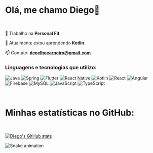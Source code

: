 <h1 align="start">Olá, me chamo Diego👋</h1>

<br>

🔭 Trabalho na **Personal Fit**

🌱 Atualmente estou aprendendo **Kotlin**

📫 Contato: **dcoelhocarneiro@gmail.com**

<h3 align="left">Linguagens e tecnologias que utilizo:</h3>

![Java](https://img.shields.io/badge/java-%23ED8B00.svg?style=for-the-badge&logo=openjdk&logoColor=white) ![Spring](https://img.shields.io/badge/spring-%236DB33F.svg?style=for-the-badge&logo=spring&logoColor=white) ![Flutter](https://img.shields.io/badge/Flutter-%2302569B.svg?style=for-the-badge&logo=Flutter&logoColor=white) ![React Native](https://img.shields.io/badge/react_native-%2320232a.svg?style=for-the-badge&logo=react&logoColor=%2361DAFB) ![Kotlin](https://img.shields.io/badge/kotlin-%237F52FF.svg?style=for-the-badge&logo=kotlin&logoColor=white) ![React](https://img.shields.io/badge/react-%2320232a.svg?style=for-the-badge&logo=react&logoColor=%2361DAFB) ![Angular](https://img.shields.io/badge/angular-%23DD0031.svg?style=for-the-badge&logo=angular&logoColor=white) ![Firebase](https://img.shields.io/badge/firebase-a08021?style=for-the-badge&logo=firebase&logoColor=ffcd34) ![MySQL](https://img.shields.io/badge/mysql-4479A1.svg?style=for-the-badge&logo=mysql&logoColor=white) ![JavaScript](https://img.shields.io/badge/javascript-%23323330.svg?style=for-the-badge&logo=javascript&logoColor=%23F7DF1E) ![TypeScript](https://img.shields.io/badge/typescript-%23007ACC.svg?style=for-the-badge&logo=typescript&logoColor=white)

<br>

<h1 align="start">Minhas estatísticas no GitHub:</h1>

<br>

[![Diego's GitHub stats](https://github-readme-stats.vercel.app/api?username=diegovscoelho&hide=issues,stars&theme=transparent&show_icons=true&locale=pt-br)](https://github.com/anuraghazra/github-readme-stats) 

![Snake animation](https://github.com/thepiyushmalhotra/thepiyushmalhotra/blob/output/github-contribution-grid-snake.svg)
